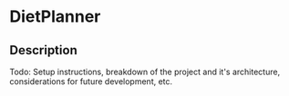# DietPlanner

## Description

Todo: Setup instructions, breakdown of the project and it's architecture, considerations for future development, etc.